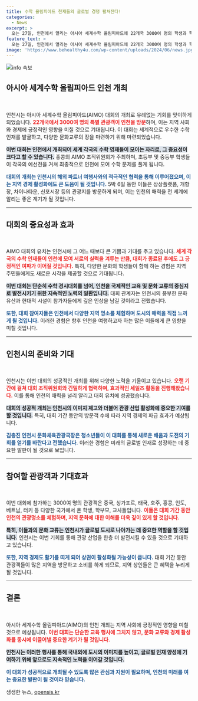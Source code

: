 ```yaml
---
title: 수학 올림피아드 천재들의 글로벌 경쟁 펼쳐진다!
categories:
  - News
excerpt: >
  오는 27일, 인천에서 열리는 아시아 세계수학 올림피아드에 22개국 3000여 명의 학생과 학부모가 모입니다. 이들은 인천의 주요 관광지를 탐방하며 지역 경제에 활력을 불어넣을 예정입니다. 과연 이들이 펼칠 수학의 열정과 도전은 어떤 모습을 낳을까요?
feature_text: >
  오는 27일, 인천에서 열리는 아시아 세계수학 올림피아드에 22개국 3000여 명의 학생과 학부모가 모입니다. 이들은 인천의 주요 관광지를 탐방하며 지역 경제에 활력을 불어넣을 예정입니다. 과연 이들이 펼칠 수학의 열정과 도전은 어떤 모습을 낳을까요?
image: 'https://www.behealthy4u.com/wp-content/uploads/2024/06/news.jpg'
---
```


<p><img src="https://www.behealthy4u.com/wp-content/uploads/2024/06/news.jpg" alt="info 속보" /></p>

<h2 data-ke-size="size26">아시아 세계수학 올림피아드 인천 개최</h2>

<p data-ke-size="size16">&nbsp;</p>

<p>인천시는 아시아 세계수학 올림피아드(AIMO) 대회의 개최로 유례없는 기회를 맞이하게 되었습니다. <b><span style="color: #ee2323;">22개국에서 3000여 명의 특별 관광객이 인천을 방문</span></b>하며, 이는 지역 사회와 경제에 긍정적인 영향을 미칠 것으로 기대됩니다. 이 대회는 세계적으로 우수한 수학 인재를 발굴하고, 다양한 문화교류의 장을 마련하기 위해 마련되었습니다.</p>

<p><b><span style="background-color: #21538527;">이번 대회는 인천에서 개최되어 세계 각국의 수학 영재들이 모이는 자리로, 그 중요성이 크다고 할 수 있습니다.</span></b> 홍콩의 AIMO 조직위원회가 주최하며, 초등부 및 중등부 학생들이 각국의 예선전을 거쳐 최종적으로 인천에 모여 수학 문제를 풀게 됩니다.</p>

<p><b><span style="color: #1a5490;">대회의 개최는 인천시의 해외 파트너 여행사와의 적극적인 협력을 통해 이루어졌으며, 이는 지역 경제 활성화에도 큰 도움이 될 것입니다.</span></b> 5박 6일 동안 이들은 상상플랫폼, 개항장, 차이나타운, 신포시장 등의 관광지를 방문하게 되며, 이는 인천의 매력을 전 세계에 알리는 좋은 계기가 될 것입니다.</p>

<hr />

<h2 data-ke-size="size26">대회의 중요성과 효과</h2>

<p data-ke-size="size16">&nbsp;</p>

<p>AIMO 대회의 유치는 인천시에 그 어느 때보다 큰 기쁨과 기대를 주고 있습니다. <b><span style="color: #ee2323;">세계 각국의 수학 인재들이 인천에 모여 서로의 실력을 겨루는 만큼, 대회가 종료된 후에도 그 긍정적인 여파가 이어질 것입니다.</span></b> 특히, 다양한 문화의 학생들이 함께 하는 경험은 지역 주민들에게도 새로운 시각을 제공할 것으로 기대됩니다.</p>

<p><b><span style="background-color: #21538527;">이번 대회는 단순히 수학 경시대회를 넘어, 인천을 국제적인 교육 및 문화 교류의 중심지로 발전시키기 위한 지속적인 노력의 일환입니다.</span></b> 대회 관계자는 인천시의 풍부한 문화유산과 현대적 시설이 참가자들에게 깊은 인상을 남길 것이라고 전했습니다.</p>

<p><b><span style="color: #1a5490;">또한, 대회 참여자들은 인천에서 다양한 지역 명소를 체험하며 도시의 매력을 직접 느끼게 될 것입니다.</span></b> 이러한 경험은 향후 인천을 여행하고자 하는 많은 이들에게 큰 영향을 미칠 것입니다.</p>

<hr />

<h2 data-ke-size="size26">인천시의 준비와 기대</h2>

<p data-ke-size="size16">&nbsp;</p>

<p>인천시는 이번 대회의 성공적인 개최를 위해 다양한 노력을 기울이고 있습니다. <b><span style="color: #ee2323;">오랜 기간에 걸쳐 대회 조직위원회와 긴밀하게 협력하며, 효과적인 세일즈 활동을 진행해왔습니다.</span></b> 이를 통해 인천의 매력을 널리 알리고 대회 유치에 성공했습니다.</p>

<p><b><span style="background-color: #21538527;">대회의 성공적 개최는 인천시의 이미지 제고와 더불어 관광 산업 활성화에 중요한 기여를 할 것입니다.</span></b> 특히, 대회 기간 동안의 방문객 수에 따라 지역 경제의 파급 효과가 예상됩니다.</p>

<p><b><span style="color: #1a5490;">김충진 인천시 문화체육관광국장은 청소년들이 이 대회를 통해 새로운 배움과 도전의 기회를 얻기를 바란다고 전했습니다.</span></b> 이러한 경험은 미래의 글로벌 인재로 성장하는 데 중요한 발판이 될 것으로 보입니다.</p>

<hr />

<h2 data-ke-size="size26">참여할 관광객과 기대효과</h2>

<p data-ke-size="size16">&nbsp;</p>

<p>이번 대회에 참가하는 3000여 명의 관광객은 중국, 싱가포르, 태국, 호주, 홍콩, 인도, 베트남, 터키 등 다양한 국가에서 온 학생, 학부모, 교사들입니다. <b><span style="color: #ee2323;">이들은 대회 기간 동안 인천의 관광명소를 체험하며, 지역 문화에 대한 이해를 더욱 깊이 있게 할 것입니다.</span></b> </p>

<p><b><span style="background-color: #21538527;">특히, 이들과의 문화 교류는 인천시가 글로벌 도시로 나아가는 데 중요한 역할을 할 것입니다.</span></b> 인천시는 이번 기회를 통해 관광 산업을 한층 더 발전시킬 수 있을 것으로 기대하고 있습니다.</p>

<p><b><span style="color: #1a5490;">또한, 지역 경제도 활기를 띠게 되어 상권이 활성화될 가능성이 큽니다.</span></b> 대회 기간 동안 관광객들이 많은 지역을 방문하고 소비를 하게 되므로, 지역 상인들은 큰 혜택을 누리게 될 것입니다. </p>

<hr />

<h2 data-ke-size="size26">결론</h2>

<p data-ke-size="size16">&nbsp;</p>

<p>아시아 세계수학 올림피아드(AIMO)의 인천 개최는 지역 사회에 긍정적인 영향을 미칠 것으로 예상됩니다. <b><span style="color: #ee2323;">이번 대회는 단순한 교육 행사에 그치지 않고, 문화 교류와 경제 활성화를 동시에 이끌어낼 중요한 계기가 될 것입니다.</span></b> </p>

<p><b><span style="background-color: #21538527;">인천시는 이러한 행사를 통해 국내외에 도시의 이미지를 높이고, 글로벌 인재 양성에 기여하기 위해 앞으로도 지속적인 노력을 이어갈 것입니다.</span></b> </p>

<p><b><span style="color: #1a5490;">이 대회가 성공적으로 개최될 수 있도록 많은 관심과 지원이 필요하며, 인천의 미래를 여는 중요한 발판이 될 것이라 믿습니다.</span></b> </p>

<p data-ke-size="size16"></p>
생생한 뉴스, <a href="https://opensis.kr" rel="dofollow">opensis.kr</a>


